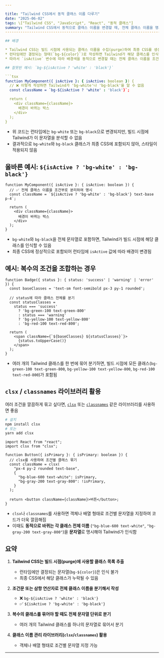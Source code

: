 ```yaml
---

title: "Tailwind CSS에서 동적 클래스 이름 다루기"
date: "2025-06-02"
tags: \["Tailwind CSS", "JavaScript", "React", "동적 클래스"]
summary: "Tailwind CSS에서 동적으로 클래스 이름을 변경할 때, 전체 클래스 이름을 명시하는 방식과 라이브러리 활용법을 정리합니다."
-----------------------------------------------------------------------------------

## 배경

* Tailwind CSS는 빌드 시점에 사용되는 클래스 이름을 수집(purge)하여 최종 CSS를 생성함
* 런타임에만 결정되는 형태(`bg-${color}`)로 작성하면 Tailwind가 해당 클래스를 인식하지 못하고 제거할 수 있음
* 따라서 `isActive` 변수에 따라 배경색을 동적으로 변경할 때는 전체 클래스 이름을 조건부 문자열 방식으로 작성해야 함

## 잘못된 예시: `bg-${isActive ? 'white' : 'black'}`

```tsx
function MyComponent({ isActive }: { isActive: boolean }) {
  // ❌ 이렇게 작성하면 Tailwind가 'bg-white'나 'bg-black'을 알 수 없음
  const className = `bg-${isActive ? 'white' : 'black'}`;

  return (
    <div className={className}>
      배경이 바뀌는 박스
    </div>
  );
}
```

* 위 코드는 런타임에는 `bg-white` 또는 `bg-black`으로 변경되지만, 빌드 시점에 Tailwind가 이 문자열을 분석할 수 없음
* 결과적으로 `bg-white`와 `bg-black` 클래스가 최종 CSS에 포함되지 않아, 스타일이 적용되지 않음

## 올바른 예시: `${isActive ? 'bg-white' : 'bg-black'}`

```tsx
function MyComponent({ isActive }: { isActive: boolean }) {
  // ✅ 전체 클래스 이름을 조건부로 분리하여 명시
  const className = `${isActive ? 'bg-white' : 'bg-black'} text-base p-4`;

  return (
    <div className={className}>
      배경이 바뀌는 박스
    </div>
  );
}
```

* `bg-white`와 `bg-black`을 전체 문자열로 포함하면, Tailwind가 빌드 시점에 해당 클래스를 인식할 수 있음
* 최종 CSS에 정상적으로 포함되어 런타임에 `isActive` 값에 따라 배경이 변경됨

## 예시: 복수의 조건을 조합하는 경우

```tsx
function Badge({ status }: { status: 'success' | 'warning' | 'error' }) {
  const baseClasses = 'text-sm font-semibold px-3 py-1 rounded';

  // status에 따라 클래스 전체를 분기
  const statusClasses =
    status === 'success'
      ? 'bg-green-100 text-green-800'
      : status === 'warning'
      ? 'bg-yellow-100 text-yellow-800'
      : 'bg-red-100 text-red-800';

  return (
    <span className={`${baseClasses} ${statusClasses}`}>
      {status.toUpperCase()}
    </span>
  );
}
```

* 여러 개의 Tailwind 클래스를 한 번에 묶어 분기하면, 빌드 시점에 모든 클래스(`bg-green-100 text-green-800`, `bg-yellow-100 text-yellow-800`, `bg-red-100 text-red-800`)가 포함됨

## `clsx` / `classnames` 라이브러리 활용

여러 조건을 깔끔하게 묶고 싶다면, [`clsx`](https://github.com/lukeed/clsx) 또는 [`classnames`](https://github.com/JedWatson/classnames) 같은 라이브러리를 사용하면 좋음

```bash
# 설치
npm install clsx
# 또는
yarn add clsx
```

```tsx
import React from "react";
import clsx from "clsx";

function Button({ isPrimary }: { isPrimary: boolean }) {
  // clsx를 사용하여 조건별 클래스 묶기
  const className = clsx(
    "px-4 py-2 rounded text-base",
    {
      "bg-blue-600 text-white": isPrimary,
      "bg-gray-200 text-gray-800": !isPrimary,
    }
  );

  return <button className={className}>버튼</button>;
}
```

* `clsx`나 `classnames`를 사용하면 객체나 배열 형태로 조건별 문자열을 지정하여 코드가 더욱 깔끔해짐
* 이때도 **동적으로 바뀌는 각 클래스 전체 이름** (`"bg-blue-600 text-white"`, `"bg-gray-200 text-gray-800"`)을 **문자열**로 명시해야 Tailwind가 인식함

## 요약

1. **Tailwind CSS는 빌드 시점(purge)에 사용할 클래스 목록 추출**

   * 런타임에만 결정되는 문자열(`bg-${color}`)은 인식 불가
   * 최종 CSS에서 해당 클래스가 누락될 수 있음

2. **조건문 또는 삼항 연산자로 전체 클래스 이름을 분기해서 작성**

   * ❌ `bg-${isActive ? 'white' : 'black'}`
   * ✅ `${isActive ? 'bg-white' : 'bg-black'}`

3. **복수의 클래스를 묶어야 할 때도 전체 문자열 단위로 분기**

   * 여러 개의 Tailwind 클래스를 하나의 문자열로 묶어서 분기

4. **클래스 이름 관리 라이브러리(`clsx`/`classnames`) 활용**

   * 객체나 배열 형태로 조건별 문자열 지정 가능

---
```

